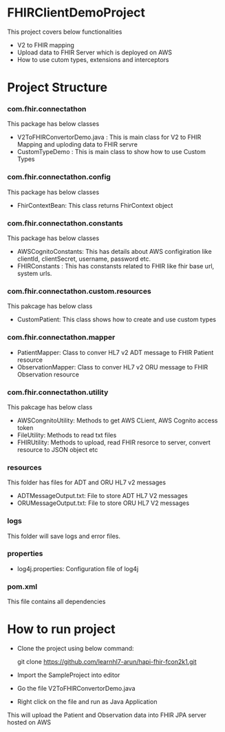 # FHIRClientDemoProject
This project covers below functionalities 
- V2 to FHIR mapping 
- Upload data to FHIR Server which is deployed on AWS 
- How to use cutom types, extensions and interceptors 

# Project Structure
### com.fhir.connectathon
This package has below classes
- V2ToFHIRConvertorDemo.java : This is main class for V2 to FHIR Mapping and uploding data to FHIR servre 
- CustomTypeDemo : This is main class to show how to use Custom Types

### com.fhir.connectathon.config
This package has below classes
- FhirContextBean: This class returns FhirContext object

### com.fhir.connectathon.constants
This package has below classes
- AWSCognitoConstants: This has details about AWS configiration like clientId, clientSecret, username, password  etc.
- FHIRConstants : This has constansts related to FHIR like fhir base url, system urls.

### com.fhir.connectathon.custom.resources
This pakcage has below class
- CustomPatient:  This class shows how to create and use custom types 

### com.fhir.connectathon.mapper
- PatientMapper: Class to conver HL7 v2 ADT message to FHIR Patient resource
- ObservationMapper: Class to conver HL7 v2 ORU message to FHIR Observation resource

### com.fhir.connectathon.utility
This pakcage has below class
- AWSCongnitoUtility: Methods to get AWS CLient, AWS Cognito access token 
- FileUtility: Methods to read txt files
- FHIRUtility: Methods to upload, read FHIR resorce to server, convert resource to JSON object etc 

### resources
This folder has files for ADT and ORU HL7 v2 messages
- ADTMessageOutput.txt: File to store ADT HL7 V2 messages
- ORUMessageOutput.txt: File to store ORU HL7 V2 messages

### logs
This folder will save logs and error files.
### properties
- log4j.properties:  Configuration file of log4j

### pom.xml
This file contains all dependencies

# How to run project 
- Clone the project using below command: 
  
  git clone https://github.com/learnhl7-arun/hapi-fhir-fcon2k1.git
  
- Import the SampleProject into editor
- Go the file V2ToFHIRConvertorDemo.java
- Right click on the file and run as Java Application

This will upload the Patient and Observation data into FHIR JPA server hosted on AWS
